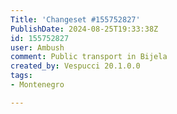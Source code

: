 ```yaml
---
Title: 'Changeset #155752827'
PublishDate: 2024-08-25T19:33:38Z
id: 155752827
user: Ambush
comment: Public transport in Bijela
created_by: Vespucci 20.1.0.0
tags:
- Montenegro

---
```

